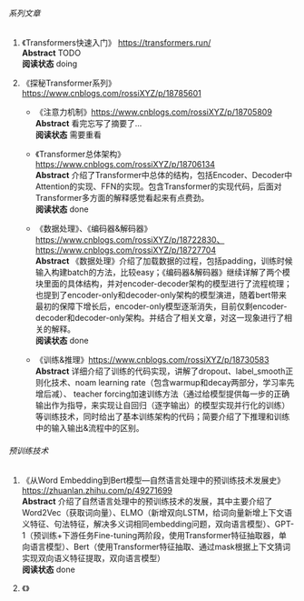 ###### 系列文章
1. 《Transformers快速入门》 https://transformers.run/  
**Abstract** TODO  
**阅读状态** doing  

2. 《探秘Transformer系列》 https://www.cnblogs.com/rossiXYZ/p/18785601  
    * 《注意力机制》https://www.cnblogs.com/rossiXYZ/p/18705809  
    **Abstract** 看完忘写了摘要了...  
    **阅读状态** 需要重看  

    * 《Transformer总体架构》 https://www.cnblogs.com/rossiXYZ/p/18706134  
    **Abstract** 介绍了Transformer中总体的结构，包括Encoder、Decoder中Attention的实现、FFN的实现。包含Transformer的实现代码，后面对Transformer多方面的解释感觉看起来有点费劲。  
    **阅读状态** done  

    * 《数据处理》、《编码器&解码器》 https://www.cnblogs.com/rossiXYZ/p/18722830、https://www.cnblogs.com/rossiXYZ/p/18727704  
    **Abstract** 《数据处理》介绍了加载数据的过程，包括padding，训练时候输入构建batch的方法，比较easy；《编码器&解码器》继续详解了两个模块里面的具体结构，并对encoder-decoder架构的模型进行了流程梳理；也提到了encoder-only和decoder-only架构的模型演进，随着bert带来最初的保障下增长后，encoder-only模型逐渐消失，目前仅剩encoder-decoder和decoder-only架构。并结合了相关文章，对这一现象进行了相关的解释。  
    **阅读状态** done  

    * 《训练&推理》https://www.cnblogs.com/rossiXYZ/p/18730583  
    **Abstract** 详细介绍了训练的代码实现，讲解了dropout、label_smooth正则化技术、noam learning rate（包含warmup和decay两部分，学习率先增后减）、  teacher forcing加速训练方法（通过给模型提供每一步的正确输出作为指导，来实现让自回归（逐字输出）的模型实现并行化的训练）等训练技术，同时给出了基本训练架构的代码；简要介绍了下推理和训练中的输入输出&流程中的区别。


###### 预训练技术  
1. 《从Word Embedding到Bert模型—自然语言处理中的预训练技术发展史》 https://zhuanlan.zhihu.com/p/49271699  
**Abstract** 介绍了自然语言处理中的预训练技术的发展，其中主要介绍了 Word2Vec（获取词向量）、ELMO（新增双向LSTM，给词向量新增上下文语义特征、句法特征，解决多义词相同embedding问题，双向语言模型）、GPT-1（预训练+下游任务Fine-tuning两阶段，使用Transformer特征抽取器，单向语言模型）、Bert（使用Transformer特征抽取、通过mask根据上下文猜词实现双向语义特征提取，双向语言模型）  
**阅读状态** done  

2. 《》